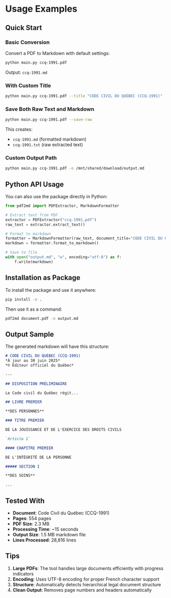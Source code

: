 # Usage Examples

## Quick Start

### Basic Conversion

Convert a PDF to Markdown with default settings:

```bash
python main.py ccq-1991.pdf
```

Output: `ccq-1991.md`

### With Custom Title

```bash
python main.py ccq-1991.pdf --title "CODE CIVIL DU QUÉBEC (CCQ-1991)"
```

### Save Both Raw Text and Markdown

```bash
python main.py ccq-1991.pdf --save-raw
```

This creates:
- `ccq-1991.md` (formatted markdown)
- `ccq-1991.txt` (raw extracted text)

### Custom Output Path

```bash
python main.py ccq-1991.pdf -o /mnt/shared/download/output.md
```

## Python API Usage

You can also use the package directly in Python:

```python
from pdf2md import PDFExtractor, MarkdownFormatter

# Extract text from PDF
extractor = PDFExtractor("ccq-1991.pdf")
raw_text = extractor.extract_text()

# Format to markdown
formatter = MarkdownFormatter(raw_text, document_title="CODE CIVIL DU QUÉBEC")
markdown = formatter.format_to_markdown()

# Save to file
with open("output.md", "w", encoding="utf-8") as f:
    f.write(markdown)
```

## Installation as Package

To install the package and use it anywhere:

```bash
pip install -e .
```

Then use it as a command:

```bash
pdf2md document.pdf -o output.md
```

## Output Sample

The generated markdown will have this structure:

```markdown
# CODE CIVIL DU QUÉBEC (CCQ-1991)
*À jour au 30 juin 2025*
*© Éditeur officiel du Québec*

---

## DISPOSITION PRÉLIMINAIRE

Le Code civil du Québec régit...

## LIVRE PREMIER

**DES PERSONNES**

### TITRE PREMIER

DE LA JOUISSANCE ET DE L'EXERCICE DES DROITS CIVILS

`Article 1`

#### CHAPITRE PREMIER

DE L'INTÉGRITÉ DE LA PERSONNE

##### SECTION I

**DES SOINS**

...
```

## Tested With

- **Document**: Code Civil du Québec (CCQ-1991)
- **Pages**: 554 pages
- **PDF Size**: 2.3 MB
- **Processing Time**: ~15 seconds
- **Output Size**: 1.5 MB markdown file
- **Lines Processed**: 28,816 lines

## Tips

1. **Large PDFs**: The tool handles large documents efficiently with progress indicators
2. **Encoding**: Uses UTF-8 encoding for proper French character support
3. **Structure**: Automatically detects hierarchical legal document structure
4. **Clean Output**: Removes page numbers and headers automatically

